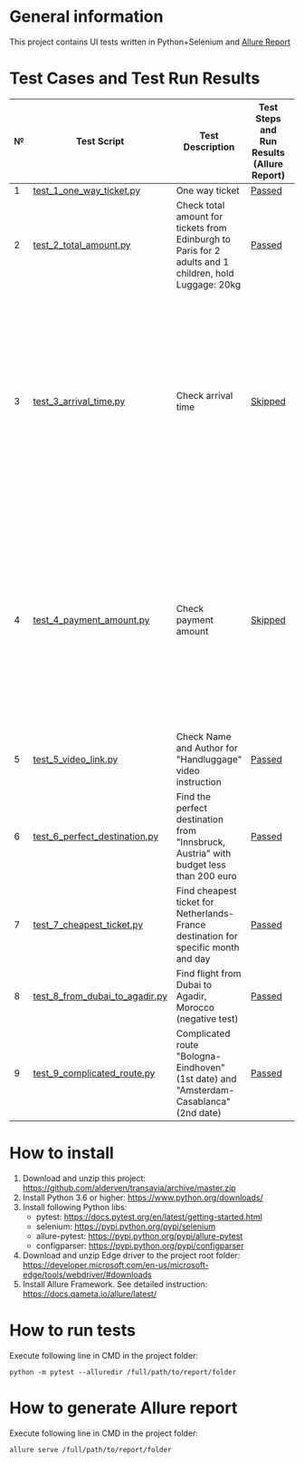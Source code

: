 # General information

This project contains UI tests written in Python+Selenium and [Allure Report](https://cdn.rawgit.com/alderven/transavia/master/allure-report/index.html)

# Test Cases and Test Run Results
№ | Test Script                                                                                                        | Test Description                                                                                       | Test Steps and Run Results (Allure Report)                                                                                                       | Comment
-- | ------------------------------------------------------------------------------------------------------------------ | ------------------------------------------------------------------------------------------------------ | ------------------------------------------------------------------------------------------------------------------------------------------------ | --------------------------------------------------------------------------------------------------------------------------------------------------------------------------------------
1  | [test_1_one_way_ticket.py](https://github.com/alderven/transavia/blob/master/test_1_one_way_ticket.py)             | One way ticket                                                                                         | [Passed](https://cdn.rawgit.com/alderven/transavia/master/allure-report/index.html#packages/a3ba69d38a1588df4d97ea47e185269a/5aedd3359b72a51a/)  | -
2  | [test_2_total_amount.py](https://github.com/alderven/transavia/blob/master/test_2_total_amount.py)                 | Check total amount for tickets from Edinburgh to Paris for 2 adults and 1 children, hold Luggage: 20kg | [Passed](https://cdn.rawgit.com/alderven/transavia/master/allure-report/index.html#packages/d03e3e81aac0bc6b70bda7eaac05e270/d4c7307cabc0bc64/)  | -
3  | [test_3_arrival_time.py](https://github.com/alderven/transavia/blob/master/test_3_arrival_time.py)                 | Check arrival time                                                                                     | [Skipped](https://cdn.rawgit.com/alderven/transavia/master/allure-report/index.html#packages/351b9856f01f97abd8f9511be28e49bd/1a7734fcaba7b09f/) | Booking credentials (booking no. "MF8C9R"; last name "kukharau", flight date "9 June 2016") are not valid. It is not possible to create new booking credentials since PAYMENT required
4  | [test_4_payment_amount.py](https://github.com/alderven/transavia/blob/master/test_4_payment_amount.py)             | Check payment amount                                                                                   | [Skipped](https://cdn.rawgit.com/alderven/transavia/master/allure-report/index.html#packages/a58fc56cd7232f12c0703e7479ab1433/365aaa548ef840e0/) | Booking credentials (booking no. "MF8C9R"; last name "kukharau", flight date "9 June 2016") are not valid. It is not possible to create new booking credentials since PAYMENT required
5  | [test_5_video_link.py](https://github.com/alderven/transavia/blob/master/test_5_video_link.py)                     | Check Name and Author for "Handluggage" video instruction                                              | [Passed](https://cdn.rawgit.com/alderven/transavia/master/allure-report/index.html#packages/b99248b04f800ac967e6ca8210ac9610/3366ab0dcbca1371/)  | -
6  | [test_6_perfect_destination.py](https://github.com/alderven/transavia/blob/master/test_6_perfect_destination.py)   | Find the perfect destination from "Innsbruck, Austria" with budget less than 200 euro                  | [Passed](https://cdn.rawgit.com/alderven/transavia/master/allure-report/index.html#packages/42071b2132c680a6d649d5a041bcf547/66f122d0595f2197/)  | -
7  | [test_7_cheapest_ticket.py](https://github.com/alderven/transavia/blob/master/test_7_cheapest_ticket.py)           | Find cheapest ticket for Netherlands-France destination for specific month and day                     | [Passed](https://cdn.rawgit.com/alderven/transavia/master/allure-report/index.html#packages/0def3f1cd4fdb6ed5e62f0f242a26811/4a41675a4eea464a/)  | -
8  | [test_8_from_dubai_to_agadir.py](https://github.com/alderven/transavia/blob/master/test_8_from_dubai_to_agadir.py) | Find flight from Dubai to Agadir, Morocco (negative test)                                              | [Passed](https://cdn.rawgit.com/alderven/transavia/master/allure-report/index.html#packages/833c64f80cbf9eb7c8e4f442149dedcb/c0b6dd57e62564e5/)  | -
9  | [test_9_complicated_route.py](https://github.com/alderven/transavia/blob/master/test_9_complicated_route.py)       | Complicated route "Bologna-Eindhoven" (1st date) and "Amsterdam-Casablanca" (2nd date)                 | [Passed](https://cdn.rawgit.com/alderven/transavia/master/allure-report/index.html#packages/162b15f0e1a5cb195b02e9424a990a76/1fdf06d552eaa7e6/)  | -


# How to install
1. Download and unzip this project: https://github.com/alderven/transavia/archive/master.zip
1. Install Python 3.6 or higher: https://www.python.org/downloads/
1. Install following Python libs:
   * pytest: https://docs.pytest.org/en/latest/getting-started.html
   * selenium: https://pypi.python.org/pypi/selenium
   * allure-pytest: https://pypi.python.org/pypi/allure-pytest
   * configparser: https://pypi.python.org/pypi/configparser
1. Download and unzip Edge driver to the project root folder:
   https://developer.microsoft.com/en-us/microsoft-edge/tools/webdriver/#downloads
1. Install Allure Framework. See detailed instruction: https://docs.qameta.io/allure/latest/


# How to run tests
Execute following line in CMD in the project folder:
```
python -m pytest --alluredir /full/path/to/report/folder
```

# How to generate Allure report
Execute following line in CMD in the project folder:
```
allure serve /full/path/to/report/folder
```
